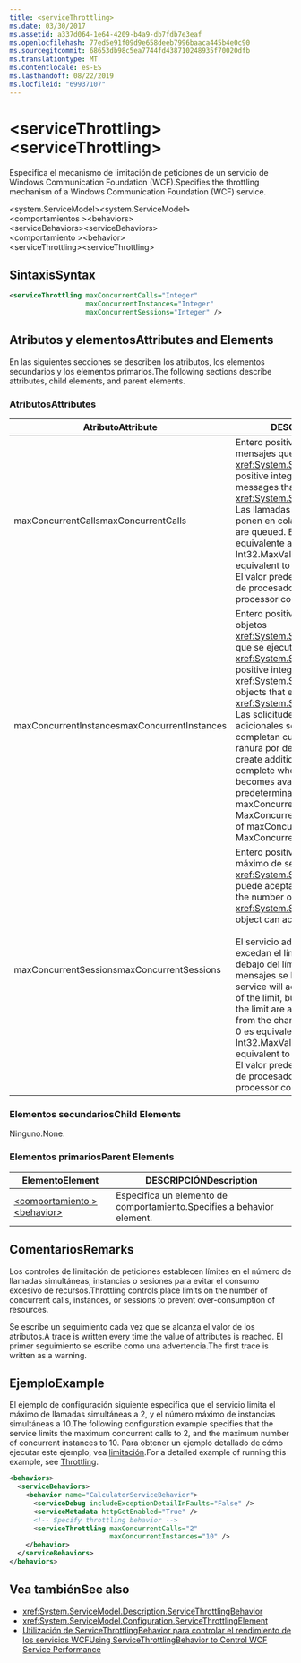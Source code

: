 ```yaml
---
title: <serviceThrottling>
ms.date: 03/30/2017
ms.assetid: a337d064-1e64-4209-b4a9-db7fdb7e3eaf
ms.openlocfilehash: 77ed5e91f09d9e658deeb7996baaca445b4e0c90
ms.sourcegitcommit: 68653db98c5ea7744fd438710248935f70020dfb
ms.translationtype: MT
ms.contentlocale: es-ES
ms.lasthandoff: 08/22/2019
ms.locfileid: "69937107"
---
```

# <a name="servicethrottling"></a><span data-ttu-id="98f5f-101">\<serviceThrottling></span><span class="sxs-lookup"><span data-stu-id="98f5f-101">\<serviceThrottling></span></span>
<span data-ttu-id="98f5f-102">Especifica el mecanismo de limitación de peticiones de un servicio de Windows Communication Foundation (WCF).</span><span class="sxs-lookup"><span data-stu-id="98f5f-102">Specifies the throttling mechanism of a Windows Communication Foundation (WCF) service.</span></span>  
  
 <span data-ttu-id="98f5f-103">\<system.ServiceModel></span><span class="sxs-lookup"><span data-stu-id="98f5f-103">\<system.ServiceModel></span></span>  
<span data-ttu-id="98f5f-104">\<comportamientos ></span><span class="sxs-lookup"><span data-stu-id="98f5f-104">\<behaviors></span></span>  
<span data-ttu-id="98f5f-105">\<serviceBehaviors></span><span class="sxs-lookup"><span data-stu-id="98f5f-105">\<serviceBehaviors></span></span>  
<span data-ttu-id="98f5f-106">\<comportamiento ></span><span class="sxs-lookup"><span data-stu-id="98f5f-106">\<behavior></span></span>  
<span data-ttu-id="98f5f-107">\<serviceThrottling></span><span class="sxs-lookup"><span data-stu-id="98f5f-107">\<serviceThrottling></span></span>  
  
## <a name="syntax"></a><span data-ttu-id="98f5f-108">Sintaxis</span><span class="sxs-lookup"><span data-stu-id="98f5f-108">Syntax</span></span>  
  
```xml  
<serviceThrottling maxConcurrentCalls="Integer"
                   maxConcurrentInstances="Integer"
                   maxConcurrentSessions="Integer" />
```  
  
## <a name="attributes-and-elements"></a><span data-ttu-id="98f5f-109">Atributos y elementos</span><span class="sxs-lookup"><span data-stu-id="98f5f-109">Attributes and Elements</span></span>  
 <span data-ttu-id="98f5f-110">En las siguientes secciones se describen los atributos, los elementos secundarios y los elementos primarios.</span><span class="sxs-lookup"><span data-stu-id="98f5f-110">The following sections describe attributes, child elements, and parent elements.</span></span>  
  
### <a name="attributes"></a><span data-ttu-id="98f5f-111">Atributos</span><span class="sxs-lookup"><span data-stu-id="98f5f-111">Attributes</span></span>  
  
|<span data-ttu-id="98f5f-112">Atributo</span><span class="sxs-lookup"><span data-stu-id="98f5f-112">Attribute</span></span>|<span data-ttu-id="98f5f-113">DESCRIPCIÓN</span><span class="sxs-lookup"><span data-stu-id="98f5f-113">Description</span></span>|  
|---------------|-----------------|  
|<span data-ttu-id="98f5f-114">maxConcurrentCalls</span><span class="sxs-lookup"><span data-stu-id="98f5f-114">maxConcurrentCalls</span></span>|<span data-ttu-id="98f5f-115">Entero positivo que limita el número de mensajes que actualmente procesan en <xref:System.ServiceModel.ServiceHost>.</span><span class="sxs-lookup"><span data-stu-id="98f5f-115">A positive integer that limits the number of messages that currently process across a <xref:System.ServiceModel.ServiceHost>.</span></span> <span data-ttu-id="98f5f-116">Las llamadas que superan el límite se ponen en cola.</span><span class="sxs-lookup"><span data-stu-id="98f5f-116">Calls in excess of the limit are queued.</span></span> <span data-ttu-id="98f5f-117">Establecer este valor en 0 es equivalente a establecerlo en Int32.MaxValue.</span><span class="sxs-lookup"><span data-stu-id="98f5f-117">Setting this value to 0 is equivalent to setting it to Int32.MaxValue.</span></span> <span data-ttu-id="98f5f-118">El valor predeterminado es 16 \* número de procesadores.</span><span class="sxs-lookup"><span data-stu-id="98f5f-118">The default is 16 \* processor count.</span></span>|  
|<span data-ttu-id="98f5f-119">maxConcurrentInstances</span><span class="sxs-lookup"><span data-stu-id="98f5f-119">maxConcurrentInstances</span></span>|<span data-ttu-id="98f5f-120">Entero positivo que limita el número de los objetos <xref:System.ServiceModel.InstanceContext> que se ejecutan a la vez en <xref:System.ServiceModel.ServiceHost>.</span><span class="sxs-lookup"><span data-stu-id="98f5f-120">A positive integer that limits the number of <xref:System.ServiceModel.InstanceContext> objects that execute at one time across a <xref:System.ServiceModel.ServiceHost>.</span></span> <span data-ttu-id="98f5f-121">Las solicitudes para crear instancias adicionales se ponen en cola y se completan cuando queda disponible una ranura por debajo del límite.</span><span class="sxs-lookup"><span data-stu-id="98f5f-121">Requests to create additional instances are queued and complete when a slot below the limit becomes available.</span></span> <span data-ttu-id="98f5f-122">El valor predeterminado es la suma de maxConcurrentSessions y MaxConcurrentCalls</span><span class="sxs-lookup"><span data-stu-id="98f5f-122">The default is the sum of maxConcurrentSessions and MaxConcurrentCalls</span></span>|  
|<span data-ttu-id="98f5f-123">maxConcurrentSessions</span><span class="sxs-lookup"><span data-stu-id="98f5f-123">maxConcurrentSessions</span></span>|<span data-ttu-id="98f5f-124">Entero positivo que limita el número máximo de sesiones que un objeto <xref:System.ServiceModel.ServiceHost> puede aceptar.</span><span class="sxs-lookup"><span data-stu-id="98f5f-124">A positive integer that limits the number of sessions a <xref:System.ServiceModel.ServiceHost> object can accept.</span></span><br /><br /> <span data-ttu-id="98f5f-125">El servicio admitirá conexiones que excedan el límite, pero solo los canales por debajo del límite estarán activos (los mensajes se leen desde el canal).</span><span class="sxs-lookup"><span data-stu-id="98f5f-125">The service will accept connections in excess of the limit, but only the channels below the limit are active (messages are read from the channel).</span></span> <span data-ttu-id="98f5f-126">Establecer este valor en 0 es equivalente a establecerlo en Int32.MaxValue.</span><span class="sxs-lookup"><span data-stu-id="98f5f-126">Setting this value to 0 is equivalent to setting it to Int32.MaxValue.</span></span> <span data-ttu-id="98f5f-127">El valor predeterminado es 100 \* número de procesadores.</span><span class="sxs-lookup"><span data-stu-id="98f5f-127">The default is 100 \* processor count.</span></span>|  
  
### <a name="child-elements"></a><span data-ttu-id="98f5f-128">Elementos secundarios</span><span class="sxs-lookup"><span data-stu-id="98f5f-128">Child Elements</span></span>  
 <span data-ttu-id="98f5f-129">Ninguno.</span><span class="sxs-lookup"><span data-stu-id="98f5f-129">None.</span></span>  
  
### <a name="parent-elements"></a><span data-ttu-id="98f5f-130">Elementos primarios</span><span class="sxs-lookup"><span data-stu-id="98f5f-130">Parent Elements</span></span>  
  
|<span data-ttu-id="98f5f-131">Elemento</span><span class="sxs-lookup"><span data-stu-id="98f5f-131">Element</span></span>|<span data-ttu-id="98f5f-132">DESCRIPCIÓN</span><span class="sxs-lookup"><span data-stu-id="98f5f-132">Description</span></span>|  
|-------------|-----------------|  
|[<span data-ttu-id="98f5f-133">\<comportamiento ></span><span class="sxs-lookup"><span data-stu-id="98f5f-133">\<behavior></span></span>](behavior-of-endpointbehaviors.md)|<span data-ttu-id="98f5f-134">Especifica un elemento de comportamiento.</span><span class="sxs-lookup"><span data-stu-id="98f5f-134">Specifies a behavior element.</span></span>|  
  
## <a name="remarks"></a><span data-ttu-id="98f5f-135">Comentarios</span><span class="sxs-lookup"><span data-stu-id="98f5f-135">Remarks</span></span>  
 <span data-ttu-id="98f5f-136">Los controles de limitación de peticiones establecen límites en el número de llamadas simultáneas, instancias o sesiones para evitar el consumo excesivo de recursos.</span><span class="sxs-lookup"><span data-stu-id="98f5f-136">Throttling controls place limits on the number of concurrent calls, instances, or sessions to prevent over-consumption of resources.</span></span>  
  
 <span data-ttu-id="98f5f-137">Se escribe un seguimiento cada vez que se alcanza el valor de los atributos.</span><span class="sxs-lookup"><span data-stu-id="98f5f-137">A trace is written every time the value of attributes is reached.</span></span> <span data-ttu-id="98f5f-138">El primer seguimiento se escribe como una advertencia.</span><span class="sxs-lookup"><span data-stu-id="98f5f-138">The first trace is written as a warning.</span></span>  
  
## <a name="example"></a><span data-ttu-id="98f5f-139">Ejemplo</span><span class="sxs-lookup"><span data-stu-id="98f5f-139">Example</span></span>  
 <span data-ttu-id="98f5f-140">El ejemplo de configuración siguiente especifica que el servicio limita el máximo de llamadas simultáneas a 2, y el número máximo de instancias simultáneas a 10.</span><span class="sxs-lookup"><span data-stu-id="98f5f-140">The following configuration example specifies that the service limits the maximum concurrent calls to 2, and the maximum number of concurrent instances to 10.</span></span> <span data-ttu-id="98f5f-141">Para obtener un ejemplo detallado de cómo ejecutar este ejemplo, vea [limitación](../../../wcf/samples/throttling.md).</span><span class="sxs-lookup"><span data-stu-id="98f5f-141">For a detailed example of running this example, see [Throttling](../../../wcf/samples/throttling.md).</span></span>  
  
```xml  
<behaviors>
  <serviceBehaviors>
    <behavior name="CalculatorServiceBehavior">
      <serviceDebug includeExceptionDetailInFaults="False" />
      <serviceMetadata httpGetEnabled="True" />
      <!-- Specify throttling behavior -->
      <serviceThrottling maxConcurrentCalls="2"
                         maxConcurrentInstances="10" />
    </behavior>
  </serviceBehaviors>
</behaviors>
```  
  
## <a name="see-also"></a><span data-ttu-id="98f5f-142">Vea también</span><span class="sxs-lookup"><span data-stu-id="98f5f-142">See also</span></span>

- <xref:System.ServiceModel.Description.ServiceThrottlingBehavior>
- <xref:System.ServiceModel.Configuration.ServiceThrottlingElement>
- [<span data-ttu-id="98f5f-143">Utilización de ServiceThrottlingBehavior para controlar el rendimiento de los servicios WCF</span><span class="sxs-lookup"><span data-stu-id="98f5f-143">Using ServiceThrottlingBehavior to Control WCF Service Performance</span></span>](../../../wcf/feature-details/using-servicethrottlingbehavior-to-control-wcf-service-performance.md)
